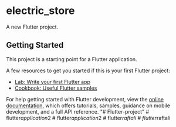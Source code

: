 # electric_store

A new Flutter project.

## Getting Started

This project is a starting point for a Flutter application.

A few resources to get you started if this is your first Flutter project:

- [Lab: Write your first Flutter app](https://docs.flutter.dev/get-started/codelab)
- [Cookbook: Useful Flutter samples](https://docs.flutter.dev/cookbook)

For help getting started with Flutter development, view the
[online documentation](https://docs.flutter.dev/), which offers tutorials,
samples, guidance on mobile development, and a full API reference.
"# Flutter-project" 
#   f l u t t e r _ a p p l i c a t i o n _ 2  
 #   f l u t t e r _ a p p l i c a t i o n _ 2  
 #   f l u t t e r _ r a f t a l i  
 #   f l u t t e r _ r a f t a l i  
 